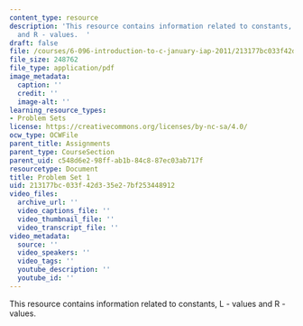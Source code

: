 ```yaml
---
content_type: resource
description: 'This resource contains information related to constants, L - values
  and R - values.  '
draft: false
file: /courses/6-096-introduction-to-c-january-iap-2011/213177bc033f42d335e27bf253448912_MIT6_096IAP11_assn01.pdf
file_size: 248762
file_type: application/pdf
image_metadata:
  caption: ''
  credit: ''
  image-alt: ''
learning_resource_types:
- Problem Sets
license: https://creativecommons.org/licenses/by-nc-sa/4.0/
ocw_type: OCWFile
parent_title: Assignments
parent_type: CourseSection
parent_uid: c548d6e2-98ff-ab1b-84c8-87ec03ab717f
resourcetype: Document
title: Problem Set 1
uid: 213177bc-033f-42d3-35e2-7bf253448912
video_files:
  archive_url: ''
  video_captions_file: ''
  video_thumbnail_file: ''
  video_transcript_file: ''
video_metadata:
  source: ''
  video_speakers: ''
  video_tags: ''
  youtube_description: ''
  youtube_id: ''
---
```

This resource contains information related to constants, L - values and R - values.